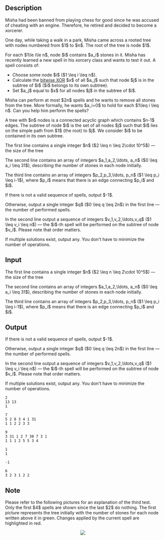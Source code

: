 ## Description

<div><p><span class="tex-font-style-it">Misha had been banned from playing chess for good since he was accused of cheating with an engine. Therefore, he retired and decided to become a xorcerer.</span></p><p>One day, while taking a walk in a park, Misha came across a rooted tree with nodes numbered from $1$ to $n$. The root of the tree is node $1$. </p><p>For each $1\le i\le n$, node $i$ contains $a_i$ stones in it. Misha has recently learned a new spell in his <span class="tex-font-style-it">xorcery</span> class and wants to test it out. A spell consists of:</p><ul> <li> Choose some node $i$ ($1 \leq i \leq n$). </li><li> Calculate the <a href="https://en.wikipedia.org/wiki/Bitwise_operation#XOR">bitwise XOR</a> $x$ of all $a_j$ such that node $j$ is in the subtree of $i$ ($i$ belongs to its own subtree). </li><li> Set $a_j$ equal to $x$ for all nodes $j$ in the subtree of $i$. </li></ul><p>Misha can perform at most $2n$ spells and he wants to remove all stones from the tree. More formally, he wants $a_i=0$ to hold for each $1\leq i \leq n$. Can you help him perform the spells?</p><p>A tree with $n$ nodes is a connected acyclic graph which contains $n-1$ edges. The subtree of node $i$ is the set of all nodes $j$ such that $i$ lies on the simple path from $1$ (the root) to $j$. We consider $i$ to be contained in its own subtree.</p></div><div class="input-specification"><p>The first line contains a single integer $n$ ($2 \leq n \leq 2\cdot 10^5$)&nbsp;— the size of the tree</p><p>The second line contains an array of integers $a_1,a_2,\ldots, a_n$ ($0 \leq a_i \leq 31$), describing the number of stones in each node initially.</p><p>The third line contains an array of integers $p_2,p_3,\ldots, p_n$ ($1 \leq p_i \leq i-1$), where $p_i$ means that there is an edge connecting $p_i$ and $i$.</p></div><div class="output-specification"><p>If there is not a valid sequence of spells, output $-1$.</p><p>Otherwise, output a single integer $q$ ($0 \leq q \leq 2n$) in the first line&nbsp;— the number of performed spells.</p><p>In the second line output a sequence of integers $v_1,v_2,\ldots,v_q$ ($1 \leq v_i \leq n$)&nbsp;— the $i$-th spell will be performed on the subtree of node $v_i$. Please note that order matters.</p><p>If multiple solutions exist, output any. You don't have to minimize the number of operations.</p></div>

## Input

<p>The first line contains a single integer $n$ ($2 \leq n \leq 2\cdot 10^5$)&nbsp;— the size of the tree</p><p>The second line contains an array of integers $a_1,a_2,\ldots, a_n$ ($0 \leq a_i \leq 31$), describing the number of stones in each node initially.</p><p>The third line contains an array of integers $p_2,p_3,\ldots, p_n$ ($1 \leq p_i \leq i-1$), where $p_i$ means that there is an edge connecting $p_i$ and $i$.</p>

## Output

<p>If there is not a valid sequence of spells, output $-1$.</p><p>Otherwise, output a single integer $q$ ($0 \leq q \leq 2n$) in the first line&nbsp;— the number of performed spells.</p><p>In the second line output a sequence of integers $v_1,v_2,\ldots,v_q$ ($1 \leq v_i \leq n$)&nbsp;— the $i$-th spell will be performed on the subtree of node $v_i$. Please note that order matters.</p><p>If multiple solutions exist, output any. You don't have to minimize the number of operations.</p>





```input1
2
13 13
1
```




```input2
7
5 2 8 3 4 1 31
1 1 2 2 3 3
```




```input3
9
3 31 1 2 7 30 7 3 1
1 1 1 2 5 5 3 4
```




```output1
1
1
```




```output2
-1
```




```output3
6
3 2 3 1 2 2
```



## Note

<p>Please refer to the following pictures for an explanation of the third test. Only the first $4$ spells are shown since the last $2$ do nothing. The first picture represents the tree initially with the number of stones for each node written above it in green. Changes applied by the current spell are highlighted in red.</p><center> <img class="tex-graphics" src="file://940V86qh.png" style="max-width: 100.0%;max-height: 100.0%;">   </center>
